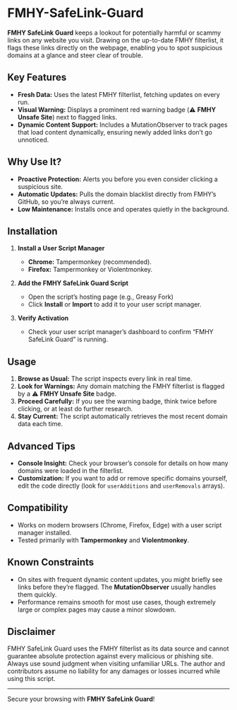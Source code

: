 # FMHY-SafeLink-Guard

**FMHY SafeLink Guard** keeps a lookout for potentially harmful or scammy links on any website you visit. Drawing on the up-to-date FMHY filterlist, it flags these links directly on the webpage, enabling you to spot suspicious domains at a glance and steer clear of trouble.

## Key Features

- **Fresh Data:** Uses the latest FMHY filterlist, fetching updates on every run.  
- **Visual Warning:** Displays a prominent red warning badge (⚠️ **FMHY Unsafe Site**) next to flagged links.  
- **Dynamic Content Support:** Includes a MutationObserver to track pages that load content dynamically, ensuring newly added links don’t go unnoticed.

## Why Use It?

- **Proactive Protection:** Alerts you before you even consider clicking a suspicious site.  
- **Automatic Updates:** Pulls the domain blacklist directly from FMHY’s GitHub, so you’re always current.  
- **Low Maintenance:** Installs once and operates quietly in the background.

## Installation

1. **Install a User Script Manager**  
   - **Chrome:** Tampermonkey (recommended).  
   - **Firefox:** Tampermonkey or Violentmonkey.  

2. **Add the FMHY SafeLink Guard Script**  
   - Open the script’s hosting page (e.g., Greasy Fork)  
   - Click **Install** or **Import** to add it to your user script manager.  

3. **Verify Activation**  
   - Check your user script manager’s dashboard to confirm “FMHY SafeLink Guard” is running.

## Usage

1. **Browse as Usual:** The script inspects every link in real time.  
2. **Look for Warnings:** Any domain matching the FMHY filterlist is flagged by a ⚠️ **FMHY Unsafe Site** badge.  
3. **Proceed Carefully:** If you see the warning badge, think twice before clicking, or at least do further research.  
4. **Stay Current:** The script automatically retrieves the most recent domain data each time.

## Advanced Tips

- **Console Insight:** Check your browser’s console for details on how many domains were loaded in the filterlist.  
- **Customization:** If you want to add or remove specific domains yourself, edit the code directly (look for `userAdditions` and `userRemovals` arrays).

## Compatibility

- Works on modern browsers (Chrome, Firefox, Edge) with a user script manager installed.  
- Tested primarily with **Tampermonkey** and **Violentmonkey**.

## Known Constraints

- On sites with frequent dynamic content updates, you might briefly see links before they’re flagged. The **MutationObserver** usually handles them quickly.  
- Performance remains smooth for most use cases, though extremely large or complex pages may cause a minor slowdown.

## Disclaimer

FMHY SafeLink Guard uses the FMHY filterlist as its data source and cannot guarantee absolute protection against every malicious or phishing site. Always use sound judgment when visiting unfamiliar URLs. The author and contributors assume no liability for any damages or losses incurred while using this script.

---

Secure your browsing with **FMHY SafeLink Guard**!
